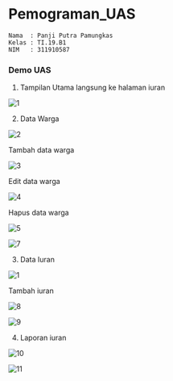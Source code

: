 # Pemograman_UAS

```
Nama  : Panji Putra Pamungkas
Kelas : TI.19.B1
NIM   : 311910587
```

### Demo UAS

1. Tampilan Utama langsung ke halaman iuran 

![1](https://user-images.githubusercontent.com/81550517/126330342-a878950b-a8a7-4438-baf4-c2ea16f5db96.png)

2. Data Warga

![2](https://user-images.githubusercontent.com/81550517/126330467-ad2493fd-e968-4305-932f-3b7f0e378f5c.png)

Tambah data warga

![3](https://user-images.githubusercontent.com/81550517/126330608-18005248-253a-47bf-a789-117d4ef1d835.png)

Edit data warga

![4](https://user-images.githubusercontent.com/81550517/126330731-7efe3c05-fced-4b96-9e8c-8c8824070d3d.png)

Hapus data warga

![5](https://user-images.githubusercontent.com/81550517/126330928-9728e6f8-1c63-4942-94d6-e4bfede7b152.png)

![7](https://user-images.githubusercontent.com/81550517/126330991-1477ad41-369c-4519-807e-0b60363a8d5a.png)

3. Data Iuran

![1](https://user-images.githubusercontent.com/81550517/126331067-a1924c0c-7a70-471b-b366-350a6513c2fa.png)

Tambah iuran

![8](https://user-images.githubusercontent.com/81550517/126331150-2b6906e3-0afe-43e7-a6c6-e068dc2868c2.png)

![9](https://user-images.githubusercontent.com/81550517/126331231-58ea2f45-f11a-4797-8a73-2364005e5e65.png)

4. Laporan iuran

![10](https://user-images.githubusercontent.com/81550517/126331461-ff4086ad-0830-477b-9289-515e4cede234.png)

![11](https://user-images.githubusercontent.com/81550517/126331466-6c490eb9-6cdb-41a3-9e77-cbb988d8ac7e.png)



